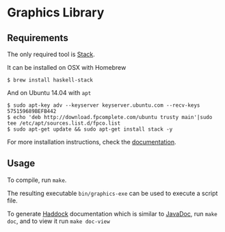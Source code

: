 Graphics Library
================

Requirements
-------------
The only required tool is [Stack](http://haskellstack.org).

It can be installed on OSX with Homebrew

    $ brew install haskell-stack

And on Ubuntu 14.04 with `apt`

    $ sudo apt-key adv --keyserver keyserver.ubuntu.com --recv-keys 575159689BEFB442
    $ echo 'deb http://download.fpcomplete.com/ubuntu trusty main'|sudo tee /etc/apt/sources.list.d/fpco.list
    $ sudo apt-get update && sudo apt-get install stack -y

For more installation instructions, check the [documentation](http://docs.haskellstack.org/en/stable/install_and_upgrade.html).

Usage
-----
To compile, run `make`.

The resulting executable `bin/graphics-exe` can be used to execute a script file.

To generate [Haddock](https://www.haskell.org/haddock/doc/html/index.html) documentation which is similar to [JavaDoc](http://www.oracle.com/technetwork/articles/java/index-jsp-135444.html),
run `make doc`, and to view it run `make doc-view`
